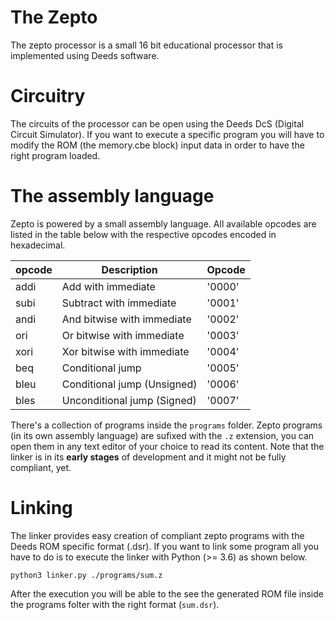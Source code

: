 # The Zepto

The zepto processor is a small 16 bit educational processor that is implemented
using Deeds software.

# Circuitry

The circuits of the processor can be open using the Deeds DcS (Digital Circuit
Simulator). If you want to execute a specific program you will have to modify
the ROM (the memory.cbe block) input data in order to have the right program
loaded.

# The assembly language

Zepto is powered by a small assembly language. All available opcodes are listed
in the table below with the respective opcodes encoded in hexadecimal.

| opcode | Description                  | Opcode |
| ------ | ---------------------------  | ------ |
| addi   | Add with immediate           | '0000' |
| subi   | Subtract with immediate      | '0001' |
| andi   | And bitwise with immediate   | '0002' |
| ori    | Or bitwise with immediate    | '0003' |
| xori   | Xor bitwise with immediate   | '0004' |
| beq    | Conditional jump             | '0005' |
| bleu   | Conditional jump (Unsigned)  | '0006' |
| bles   | Unconditional jump (Signed)  | '0007' |

There's a collection of programs inside the `programs` folder. Zepto programs
(in its own assembly language) are sufixed with the `.z` extension, you can open
them in any text editor of your choice to read its content. Note that the linker
is in its **early stages** of development and it might not be fully compliant,
yet.

# Linking

The linker provides easy creation of compliant zepto programs with the Deeds
ROM specific format (.dsr). If you want to link some program all you have to do
is to execute the linker with Python (>= 3.6) as shown below.

```
python3 linker.py ./programs/sum.z
```

After the execution you will be able to the see the generated ROM file inside
the programs folter with the right format (`sum.dsr`).




